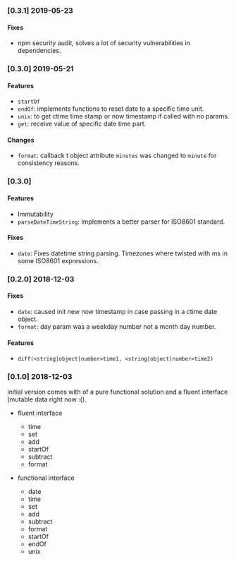 ### [0.3.1] 2019-05-23
#### Fixes
- npm security audit, solves a lot of security vulnerabilities in dependencies.

### [0.3.0] 2019-05-21
#### Features
- `startOf`
- `endOf`: implements functions to reset date to a specific time unit.
- `unix`: to get ctime time stamp or now timestamp if called with no params.
- `get`: receive value of specific date time part.

#### Changes
- `format`: callback t object attribute `minutes` was changed to `minute` for consistency reasons.

### [0.3.0]
#### Features
- Immutability
- `parseDateTimeString`: Implements a better parser for ISO8601 standard.

#### Fixes
- `date`: Fixes datetime string parsing. Timezones where twisted with ms in some ISO8601 expressions.

### [0.2.0] 2018-12-03
#### Fixes
- `date`: caused init new now timestamp in case passing in a ctime date object.
- `format`: day param was a weekday number not a month day number.

#### Features
- `diff(<string|object|number>time1, <string|object|number>time2)`

### [0.1.0] 2018-12-03
initial version comes with of a pure functional solution and a fluent interface (mutable data right now :().

- fluent interface
    - time
    - set
    - add
    - startOf
    - subtract
    - format


- functional interface
    - date
    - time
    - set
    - add
    - subtract
    - format
    - startOf
    - endOf
    - unix
